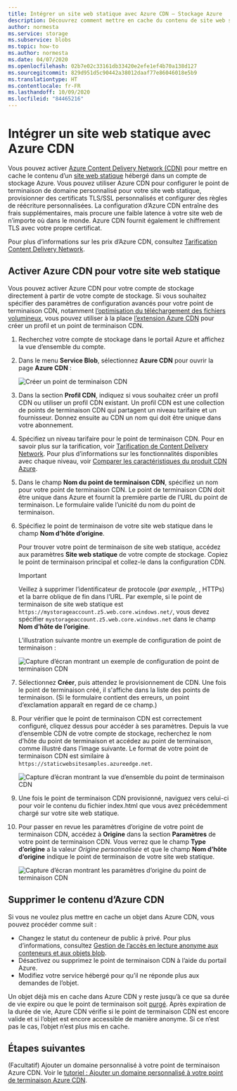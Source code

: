 ```yaml
---
title: Intégrer un site web statique avec Azure CDN – Stockage Azure
description: Découvrez comment mettre en cache du contenu de site web statique d’un compte de stockage Azure à l’aide d’Azure Content Delivery Network (CDN).
author: normesta
ms.service: storage
ms.subservice: blobs
ms.topic: how-to
ms.author: normesta
ms.date: 04/07/2020
ms.openlocfilehash: 02b7e02c33161db33420e2efe1ef4b70a138d127
ms.sourcegitcommit: 829d951d5c90442a38012daaf77e86046018e5b9
ms.translationtype: HT
ms.contentlocale: fr-FR
ms.lasthandoff: 10/09/2020
ms.locfileid: "84465216"
---
```

# <a name="integrate-a-static-website-with-azure-cdn"></a>Intégrer un site web statique avec Azure CDN

Vous pouvez activer [Azure Content Delivery Network (CDN)](../../cdn/cdn-overview.md) pour mettre en cache le contenu d’un [site web statique](storage-blob-static-website.md) hébergé dans un compte de stockage Azure. Vous pouvez utiliser Azure CDN pour configurer le point de terminaison de domaine personnalisé pour votre site web statique, provisionner des certificats TLS/SSL personnalisés et configurer des règles de réécriture personnalisées. La configuration d’Azure CDN entraîne des frais supplémentaires, mais procure une faible latence à votre site web de n’importe où dans le monde. Azure CDN fournit également le chiffrement TLS avec votre propre certificat. 

Pour plus d’informations sur les prix d’Azure CDN, consultez [Tarification Content Delivery Network](https://azure.microsoft.com/pricing/details/cdn/).

## <a name="enable-azure-cdn-for-your-static-website"></a>Activer Azure CDN pour votre site web statique

Vous pouvez activer Azure CDN pour votre compte de stockage directement à partir de votre compte de stockage. Si vous souhaitez spécifier des paramètres de configuration avancés pour votre point de terminaison CDN, notamment [l’optimisation du téléchargement des fichiers volumineux](../../cdn/cdn-optimization-overview.md#large-file-download), vous pouvez utiliser à la place [l’extension Azure CDN](../../cdn/cdn-create-new-endpoint.md) pour créer un profil et un point de terminaison CDN.

1. Recherchez votre compte de stockage dans le portail Azure et affichez la vue d’ensemble du compte.

1. Dans le menu **Service Blob**, sélectionnez **Azure CDN** pour ouvrir la page **Azure CDN** :

    ![Créer un point de terminaison CDN](media/storage-blob-static-website-custom-domain/cdn-storage-new.png)

1. Dans la section **Profil CDN**, indiquez si vous souhaitez créer un profil CDN ou utiliser un profil CDN existant. Un profil CDN est une collection de points de terminaison CDN qui partagent un niveau tarifaire et un fournisseur. Donnez ensuite au CDN un nom qui doit être unique dans votre abonnement.

1. Spécifiez un niveau tarifaire pour le point de terminaison CDN. Pour en savoir plus sur la tarification, voir [Tarification de Content Delivery Network](https://azure.microsoft.com/pricing/details/cdn/). Pour plus d’informations sur les fonctionnalités disponibles avec chaque niveau, voir [Comparer les caractéristiques du produit CDN Azure](../../cdn/cdn-features.md).

1. Dans le champ **Nom du point de terminaison CDN**, spécifiez un nom pour votre point de terminaison CDN. Le point de terminaison CDN doit être unique dans Azure et fournit la première partie de l’URL du point de terminaison. Le formulaire valide l’unicité du nom du point de terminaison.

1. Spécifiez le point de terminaison de votre site web statique dans le champ **Nom d’hôte d’origine**. 

   Pour trouver votre point de terminaison de site web statique, accédez aux paramètres **Site web statique** de votre compte de stockage.  Copiez le point de terminaison principal et collez-le dans la configuration CDN.

   > [!IMPORTANT]
   > Veillez à supprimer l’identificateur de protocole (*par exemple,* , HTTPs) et la barre oblique de fin dans l’URL. Par exemple, si le point de terminaison de site web statique est `https://mystorageaccount.z5.web.core.windows.net/`, vous devez spécifier `mystorageaccount.z5.web.core.windows.net` dans le champ **Nom d’hôte de l’origine**.

   L’illustration suivante montre un exemple de configuration de point de terminaison :

   ![Capture d’écran montrant un exemple de configuration de point de terminaison CDN](media/storage-blob-static-website-custom-domain/add-cdn-endpoint.png)

1. Sélectionnez **Créer**, puis attendez le provisionnement de CDN. Une fois le point de terminaison créé, il s'affiche dans la liste des points de terminaison. (Si le formulaire contient des erreurs, un point d’exclamation apparaît en regard de ce champ.)

1. Pour vérifier que le point de terminaison CDN est correctement configuré, cliquez dessus pour accéder à ses paramètres. Depuis la vue d’ensemble CDN de votre compte de stockage, recherchez le nom d’hôte du point de terminaison et accédez au point de terminaison, comme illustré dans l’image suivante. Le format de votre point de terminaison CDN est similaire à `https://staticwebsitesamples.azureedge.net`.

    ![Capture d’écran montrant la vue d’ensemble du point de terminaison CDN](media/storage-blob-static-website-custom-domain/verify-cdn-endpoint.png)

1. Une fois le point de terminaison CDN provisionné, naviguez vers celui-ci pour voir le contenu du fichier index.html que vous avez précédemment chargé sur votre site web statique.

1. Pour passer en revue les paramètres d’origine de votre point de terminaison CDN, accédez à **Origine** dans la section **Paramètres** de votre point de terminaison CDN. Vous verrez que le champ **Type d’origine** a la valeur *Origine personnalisée* et que le champ **Nom d’hôte d’origine** indique le point de terminaison de votre site web statique.

    ![Capture d’écran montrant les paramètres d’origine du point de terminaison CDN](media/storage-blob-static-website-custom-domain/verify-cdn-origin.png)

## <a name="remove-content-from-azure-cdn"></a>Supprimer le contenu d’Azure CDN

Si vous ne voulez plus mettre en cache un objet dans Azure CDN, vous pouvez procéder comme suit :

* Changez le statut du conteneur de public à privé. Pour plus d’informations, consultez [Gestion de l’accès en lecture anonyme aux conteneurs et aux objets blob](storage-manage-access-to-resources.md).
* Désactivez ou supprimez le point de terminaison CDN à l’aide du portail Azure.
* Modifiez votre service hébergé pour qu’il ne réponde plus aux demandes de l’objet.

Un objet déjà mis en cache dans Azure CDN y reste jusqu’à ce que sa durée de vie expire ou que le point de terminaison soit [purgé](../../cdn/cdn-purge-endpoint.md). Après expiration de la durée de vie, Azure CDN vérifie si le point de terminaison CDN est encore valide et si l’objet est encore accessible de manière anonyme. Si ce n’est pas le cas, l’objet n’est plus mis en cache.

## <a name="next-steps"></a>Étapes suivantes

(Facultatif) Ajouter un domaine personnalisé à votre point de terminaison Azure CDN. Voir le [tutoriel : Ajouter un domaine personnalisé à votre point de terminaison Azure CDN](../../cdn/cdn-map-content-to-custom-domain.md).
